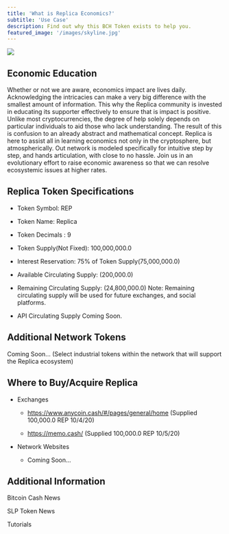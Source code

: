 ```yaml
---
title: 'What is Replica Economics?'
subtitle: 'Use Case'
description: Find out why this BCH Token exists to help you.
featured_image: '/images/skyline.jpg'
---
```


![](../images/replica_logo_2.jpeg)

## Economic Education

Whether or not we are aware, economics impact are lives daily. Acknowledging the intricacies can make a very big 		difference with the smallest amount of information. This why the Replica community is invested in educating its supporter effectively to ensure that is impact is positive. Unlike most cryptocurrencies, the degree of help solely depends on particular individuals to aid those who lack understanding. The result of this is confusion to an already abstract and mathematical concept. Replica is here to assist all in learning economics not only in the cryptosphere, but atmospherically. Out network is modeled specifically for intuitive step by step, and hands articulation, with close to no hassle. Join us in an evolutionary effort to raise economic awareness so that we can resolve ecosystemic issues at higher rates.


## Replica Token Specifications

* Token Symbol: REP

* Token Name: Replica

* Token Decimals : 9

* Token Supply(Not Fixed): 100,000,000.0

* Interest Reservation: 75% of Token Supply(75,000,000.0)

* Available Circulating Supply: (200,000.0)

* Remaining Circulating Supply: (24,800,000.0)
  Note: Remaining circulating supply will be used for future exchanges, and social platforms.
  
* API Circulating Supply Coming Soon. 

## Additional Network Tokens

Coming Soon...
(Select industrial tokens within the network that will support the Replica ecosystem)


## Where to Buy/Acquire Replica

* Exchanges

  * https://www.anycoin.cash/#/pages/general/home
   (Supplied 100,000.0 REP 10/4/20)
  
  * https://memo.cash/
   (Supplied 100,000.0 REP 10/5/20)
  
* Network Websites

  * Coming Soon...
  
  
## Additional Information

Bitcoin Cash News

SLP Token News

Tutorials
